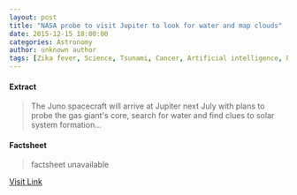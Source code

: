 ```yaml
---
layout: post
title: "NASA probe to visit Jupiter to look for water and map clouds"
date: 2015-12-15 18:00:00
categories: Astronomy
author: unknown author
tags: [Zika fever, Science, Tsunami, Cancer, Artificial intelligence, Pregnancy, Black hole, Earth, Microcephaly, Extraterrestrial life, Chimpanzee, Volcano, Planet, Neptune, Brain]
---
```



#### Extract
>The Juno spacecraft will arrive at Jupiter next July with plans to probe the gas giant's core, search for water and find clues to solar system formation...

#### Factsheet
>factsheet unavailable

[Visit Link](http://feeds.newscientist.com/c/749/f/10898/s/4c6bad3b/sc/28/l/0M0Snewscientist0N0Carticle0Cmg22830A5220E30A0A0Enasa0Eprobe0Eto0Evisit0Ejupiter0Eto0Elook0Efor0Ewater0Eand0Emap0Eclouds0C/story01.htm)


